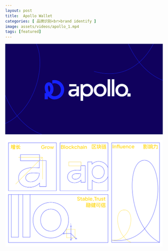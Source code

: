 ```yaml
---
layout: post
title:  Apollo Wallet
categories: [ 品牌识别<br>brand identify ]
image: assets/videos/apollo_1.mp4
tags: [featured]
---
```

![](/assets/images/apollo_1.svg)

![](/assets/images/apollo_2.svg)
